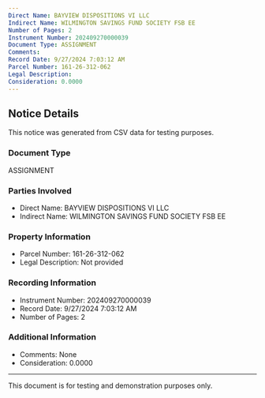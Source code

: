 ```yaml
---
Direct Name: BAYVIEW DISPOSITIONS VI LLC
Indirect Name: WILMINGTON SAVINGS FUND SOCIETY FSB EE
Number of Pages: 2
Instrument Number: 202409270000039
Document Type: ASSIGNMENT
Comments: 
Record Date: 9/27/2024 7:03:12 AM
Parcel Number: 161-26-312-062
Legal Description: 
Consideration: 0.0000
---
```


## Notice Details

This notice was generated from CSV data for testing purposes.

### Document Type
ASSIGNMENT

### Parties Involved
- Direct Name: BAYVIEW DISPOSITIONS VI LLC
- Indirect Name: WILMINGTON SAVINGS FUND SOCIETY FSB EE

### Property Information
- Parcel Number: 161-26-312-062
- Legal Description: Not provided

### Recording Information
- Instrument Number: 202409270000039
- Record Date: 9/27/2024 7:03:12 AM
- Number of Pages: 2

### Additional Information
- Comments: None
- Consideration: 0.0000

---

This document is for testing and demonstration purposes only.

